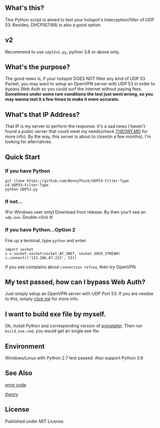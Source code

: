 ## What's this? ##
This Python script is aimed to test your hotspot's interception/filter of UDP 53. Besides, DHCP(67/68) is also a good option.

## v2
Recommend to use `udp53v2.py`, python 3.6 or above only.

## What's the purpose? ##

The good news is, if your hotspot DOES NOT filter any kind of UDP 53 Packet,
you may want to setup an OpenVPN server with UDP 53 in order to bypass Web Auth so you could surf the internet without paying fees.
**Sometimes under some rare conditions the test just went wrong, so you may wanna test it a few times to make it more accurate.** 

## What's that IP Address? ##
That IP is my server to perform the response. It's a sad 
news I haven't found a public server that could meet my needs(check [THEORY.MD](THEORY.MD) for more info).
By the way, this server is about to close(in a few months). I'm looking for alternatives.


## Quick Start ##
### If you have Python ###
```
git clone https://github.com/BennyThink/UDP53-Filter-Type
cd UDP53-Filter-Type
python UDP53.py
```
### If not... ###
(For Windows user only) Download from release. By then you'll see an `udp.exe`.
Double-click it!

### If you have Python...Option 2 ###
Fire up a terminal, type `python` and enter:
```
import socket
s = socket.socket(socket.AF_INET, socket.SOCK_STREAM)
s.connect(('123.206.87.223', 53))
```
If you see complains about `connection refuse`, then try OpenVPN.

## My test passed, how can I bypass Web Auth? ##
Just simply setup an OpenVPN server with UDP Port 53. If you are newbie to this, 
simply [click me](https://www.bennythink.com/udp53.html) for more info.



## I want to build exe file by myself. ##
Ok, install Python and corresponding version of [pyinstaller](https://sourceforge.net/projects/pywin32/files/pywin32/).
Then run `build_exe.cmd`, you would get an single exe file.

## Environment ##
Windows/Linux with Python 2.7 test passed.
Also support Python 3.6
## See Also ##
[error code](ERROR_CODE.MD)

[theory](THEORY.MD)
## License ##
Published under MIT License.

